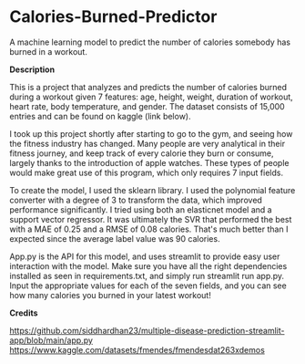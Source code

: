 # Calories-Burned-Predictor
A machine learning model to predict the number of calories somebody has burned in a workout.

**Description**

This is a project that analyzes and predicts the number of calories burned during a workout given 7 features: age, height, weight, duration of workout, heart rate, body temperature, and gender. The dataset consists of 15,000 entries and can be found on kaggle (link below). 

I took up this project shortly after starting to go to the gym, and seeing how the fitness industry has changed. Many people are very analytical in their fitness journey, and keep track of every calorie they burn or consume, largely thanks to the introduction of apple watches. These types of people would make great use of this program, which only requires 7 input fields. 

To create the model, I used the sklearn library. I used the polynomial feature converter with a degree of 3 to transform the data, which improved performance significantly. I tried using both an elasticnet model and a support vector regressor. It was ultimately the SVR that performed the best with a MAE of 0.25 and a RMSE of 0.08 calories. That's much better than I expected since the average label value was 90 calories. 

App.py is the API for this model, and uses streamlit to provide easy user interaction with the model. Make sure you have all the right dependencies installed as seen in requirements.txt, and simply run streamlit run app.py. Input the appropriate values for each of the seven fields, and you can see how many calories you burned in your latest workout!



**Credits**

https://github.com/siddhardhan23/multiple-disease-prediction-streamlit-app/blob/main/app.py 
https://www.kaggle.com/datasets/fmendes/fmendesdat263xdemos 

